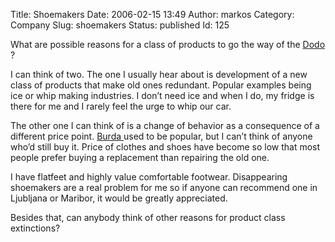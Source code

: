 Title: Shoemakers
Date: 2006-02-15 13:49
Author: markos
Category: Company
Slug: shoemakers
Status: published
Id: 125

<div>
 <p>
  What are possible reasons for a class of products to go the way of the
  <a href="http://www.davidreilly.com/dodo/" title="The Tragedy of the Dodo">
   Dodo
  </a>
  ?
 </p>
 <p>
  I can think of two. The one I usually hear about is development of a new class of products that make old ones redundant. Popular examples being ice or whip making industries. I don’t need ice and when I do, my fridge is there for me and I rarely feel the urge to whip our car.
 </p>
 <p>
  The other one I can think of is a change of behavior as a consequence of a different price point.
  <a href="http://www.burdamode.com/">
   Burda
  </a>
  used to be popular, but I can’t think of anyone who’d still buy it. Price of clothes and shoes have become so low that most people prefer buying a replacement than repairing the old one.
 </p>
 <p>
  I have flatfeet and highly value comfortable footwear. Disappearing shoemakers are a real problem for me so if anyone can recommend one in Ljubljana or Maribor, it would be greatly appreciated.
 </p>
 <p>
  Besides that, can anybody think of other reasons for product class extinctions?
 </p>
</div>
